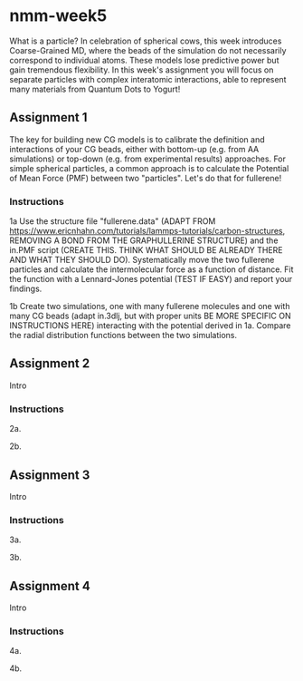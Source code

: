 # nmm-week5

What is a particle? In celebration of spherical cows, this week introduces Coarse-Grained MD, where the beads of the simulation do not necessarily correspond to individual atoms. These models lose predictive power but gain tremendous flexibility. In this week's assignment you will focus on separate particles with complex interatomic interactions, able to represent many materials from Quantum Dots to Yogurt!

## Assignment 1

The key for building new CG models is to calibrate the definition and interactions of your CG beads, either with bottom-up (e.g. from AA simulations) or top-down (e.g. from experimental results) approaches. For simple spherical particles, a common approach is to calculate the Potential of Mean Force (PMF) between two "particles". Let's do that for fullerene!

### Instructions

1a Use the structure file "fullerene.data" (ADAPT FROM https://www.ericnhahn.com/tutorials/lammps-tutorials/carbon-structures, REMOVING A BOND FROM THE GRAPHULLERINE STRUCTURE) and the in.PMF script (CREATE THIS. THINK WHAT SHOULD BE ALREADY THERE AND WHAT THEY SHOULD DO). Systematically move the two fullerene particles and calculate the intermolecular force as a function of distance. Fit the function with a Lennard-Jones potential (TEST IF EASY) and report your findings.

1b Create two simulations, one with many fullerene molecules and one with many CG beads (adapt in.3dlj, but with proper units BE MORE SPECIFIC ON INSTRUCTIONS HERE) interacting with the potential derived in 1a. Compare the radial distribution functions between the two simulations.

## Assignment 2

Intro

### Instructions

2a. 

2b. 

## Assignment 3

Intro

### Instructions

3a. 

3b. 

## Assignment 4

Intro

### Instructions

4a. 

4b. 
